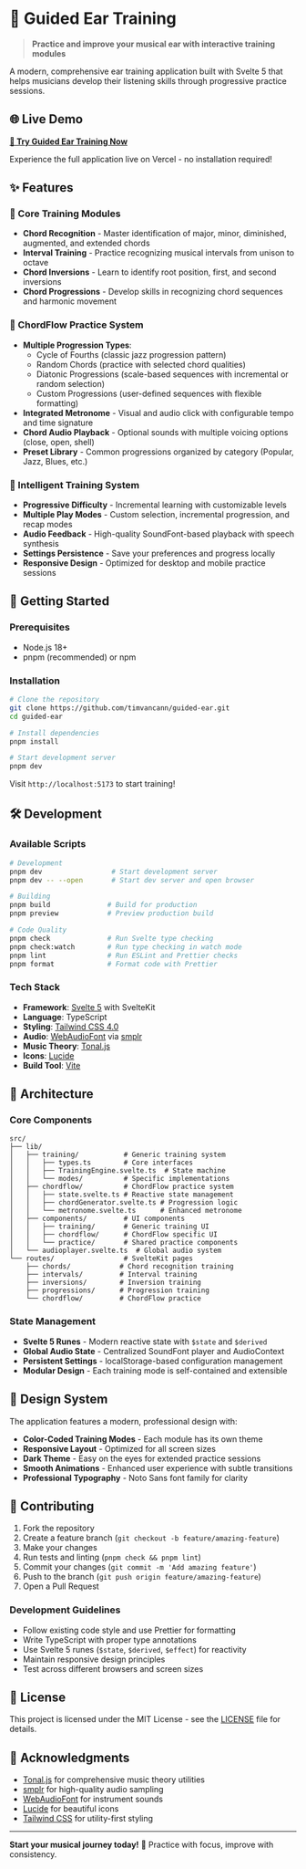 # 🎵 Guided Ear Training

> **Practice and improve your musical ear with interactive training modules**

A modern, comprehensive ear training application built with Svelte 5 that helps musicians develop their listening skills through progressive practice sessions.

## 🌐 Live Demo

**[🚀 Try Guided Ear Training Now](https://guided-ear.vercel.app/)**

Experience the full application live on Vercel - no installation required!

## ✨ Features

### 🎼 Core Training Modules

- **Chord Recognition** - Master identification of major, minor, diminished, augmented, and extended chords
- **Interval Training** - Practice recognizing musical intervals from unison to octave
- **Chord Inversions** - Learn to identify root position, first, and second inversions
- **Chord Progressions** - Develop skills in recognizing chord sequences and harmonic movement

### 🎹 ChordFlow Practice System

- **Multiple Progression Types**:
  - Cycle of Fourths (classic jazz progression pattern)
  - Random Chords (practice with selected chord qualities)
  - Diatonic Progressions (scale-based sequences with incremental or random selection)
  - Custom Progressions (user-defined sequences with flexible formatting)
- **Integrated Metronome** - Visual and audio click with configurable tempo and time signature
- **Chord Audio Playback** - Optional sounds with multiple voicing options (close, open, shell)
- **Preset Library** - Common progressions organized by category (Popular, Jazz, Blues, etc.)

### 🧠 Intelligent Training System

- **Progressive Difficulty** - Incremental learning with customizable levels
- **Multiple Play Modes** - Custom selection, incremental progression, and recap modes
- **Audio Feedback** - High-quality SoundFont-based playback with speech synthesis
- **Settings Persistence** - Save your preferences and progress locally
- **Responsive Design** - Optimized for desktop and mobile practice sessions

## 🚀 Getting Started

### Prerequisites

- Node.js 18+
- pnpm (recommended) or npm

### Installation

```bash
# Clone the repository
git clone https://github.com/timvancann/guided-ear.git
cd guided-ear

# Install dependencies
pnpm install

# Start development server
pnpm dev
```

Visit `http://localhost:5173` to start training!

## 🛠️ Development

### Available Scripts

```bash
# Development
pnpm dev                 # Start development server
pnpm dev -- --open       # Start dev server and open browser

# Building
pnpm build              # Build for production
pnpm preview            # Preview production build

# Code Quality
pnpm check              # Run Svelte type checking
pnpm check:watch        # Run type checking in watch mode
pnpm lint               # Run ESLint and Prettier checks
pnpm format             # Format code with Prettier
```

### Tech Stack

- **Framework**: [Svelte 5](https://svelte.dev/) with SvelteKit
- **Language**: TypeScript
- **Styling**: [Tailwind CSS 4.0](https://tailwindcss.com/)
- **Audio**: [WebAudioFont](https://surikov.github.io/webaudiofont/) via [smplr](https://github.com/danigb/smplr)
- **Music Theory**: [Tonal.js](https://github.com/tonaljs/tonal)
- **Icons**: [Lucide](https://lucide.dev/)
- **Build Tool**: [Vite](https://vitejs.dev/)

## 🎯 Architecture

### Core Components

```
src/
├── lib/
│   ├── training/           # Generic training system
│   │   ├── types.ts        # Core interfaces
│   │   ├── TrainingEngine.svelte.ts  # State machine
│   │   └── modes/          # Specific implementations
│   ├── chordflow/          # ChordFlow practice system
│   │   ├── state.svelte.ts # Reactive state management
│   │   ├── chordGenerator.svelte.ts # Progression logic
│   │   └── metronome.svelte.ts      # Enhanced metronome
│   ├── components/         # UI components
│   │   ├── training/       # Generic training UI
│   │   ├── chordflow/      # ChordFlow specific UI
│   │   └── practice/       # Shared practice components
│   └── audioplayer.svelte.ts  # Global audio system
└── routes/                 # SvelteKit pages
    ├── chords/            # Chord recognition training
    ├── intervals/         # Interval training
    ├── inversions/        # Inversion training
    ├── progressions/      # Progression training
    └── chordflow/         # ChordFlow practice
```

### State Management

- **Svelte 5 Runes** - Modern reactive state with `$state` and `$derived`
- **Global Audio State** - Centralized SoundFont player and AudioContext
- **Persistent Settings** - localStorage-based configuration management
- **Modular Design** - Each training mode is self-contained and extensible

## 🎨 Design System

The application features a modern, professional design with:

- **Color-Coded Training Modes** - Each module has its own theme
- **Responsive Layout** - Optimized for all screen sizes
- **Dark Theme** - Easy on the eyes for extended practice sessions
- **Smooth Animations** - Enhanced user experience with subtle transitions
- **Professional Typography** - Noto Sans font family for clarity

## 🤝 Contributing

1. Fork the repository
2. Create a feature branch (`git checkout -b feature/amazing-feature`)
3. Make your changes
4. Run tests and linting (`pnpm check && pnpm lint`)
5. Commit your changes (`git commit -m 'Add amazing feature'`)
6. Push to the branch (`git push origin feature/amazing-feature`)
7. Open a Pull Request

### Development Guidelines

- Follow existing code style and use Prettier for formatting
- Write TypeScript with proper type annotations
- Use Svelte 5 runes (`$state`, `$derived`, `$effect`) for reactivity
- Maintain responsive design principles
- Test across different browsers and screen sizes

## 📝 License

This project is licensed under the MIT License - see the [LICENSE](LICENSE) file for details.

## 🙏 Acknowledgments

- [Tonal.js](https://github.com/tonaljs/tonal) for comprehensive music theory utilities
- [smplr](https://github.com/danigb/smplr) for high-quality audio sampling
- [WebAudioFont](https://surikov.github.io/webaudiofont/) for instrument sounds
- [Lucide](https://lucide.dev/) for beautiful icons
- [Tailwind CSS](https://tailwindcss.com/) for utility-first styling

---

**Start your musical journey today!** 🎵 Practice with focus, improve with consistency.

